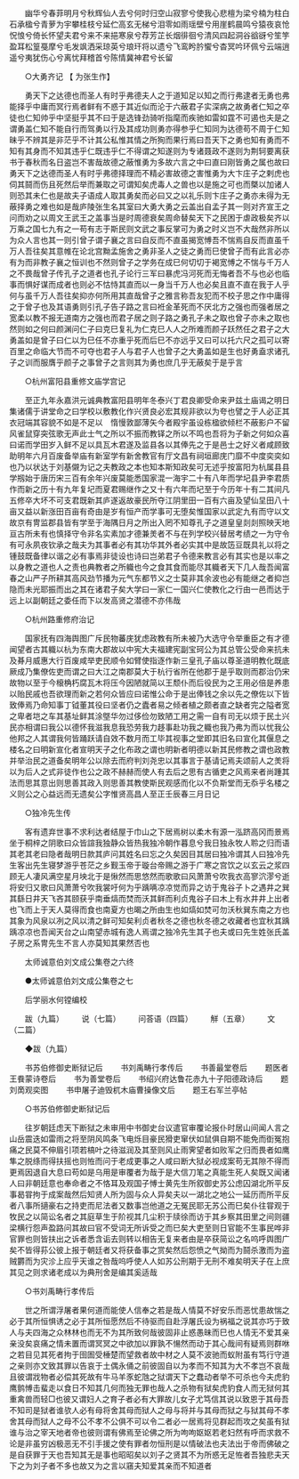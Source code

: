 <!-- { "loadSidebar": true } -->
　　幽华兮春菲明月兮秋辉仙人去兮何时归空山寂寥兮使我心悲檀为梁兮楠为柱白石承楹兮青萝为宇攀桂枝兮延伫高玄无梯兮泪零如雨瑶壁兮用崖鹤晨鸣兮猿夜哀怆怳悢兮倚长怀望夫君兮来不来挹寒泉兮荐芳芷长烟徘徊兮清风四起洞谷谽谺兮笙竽盈耳松篁戞摩兮毛发飒洒采琼英兮琅玕将以遗兮飞鸾盻肣蠁兮杳冥吟环佩兮云端逍遥兮夷犹伤心兮离忧拜稽首兮陈情冀神君兮长留 

　　○大勇齐记 【 为张生作】 

　　勇天下之达德也而圣人有时乎弗德夫人之于道知足以知之而行弗逮者无勇也弗能择乎中庸而冥行焉者鲜有不惑于其近似而沦于六蔽君子实深病之故勇者仁知之卒徒也仁知帅乎中坚挺乎其不曰于是选锋劲骑听指麾而疾驰如雷如霆不可遏也夫是之谓勇盖仁知不能自行而驾勇以行及其成功则勇亦得参乎仁知同为达德苟不周于仁知昧乎不辨其是非茫乎不计其公私惟其情之所狥而果行焉曰吾天下之勇也知有勇而不知有其身而不知其违乎仁既违乎仁不得谓之知遂则为专诸聂政不遂则为荆轲要离获书于春秋而名日盗岂不害哉故德之蔽惟勇为多故六言之中曰直曰刚皆勇之属也故曰勇天下之达德而圣人有时乎弗德择理而不精必害故德之害惟勇为大卞庄子之剌虎也伺其鬪而伤且死然后举而兼取之可谓知矣虎毒人之兽也以是施之可也而槩以加诸人则恐其未仁也是故夫子语成人取其勇矣而必曰又之以礼乐则卞庄子之勇亦未得为无蔽择勇之难也如是哉庐陵张生名其室曰大勇大勇之云盖出自孟子其一则对齐宣王之问而劝之以周文王武王之盖事当是时周德衰矣周命替矣天下之民困于虐政极矣齐以万乘之国七九有之一苟有志于斯民则文武之事反掌可为勇之时义岂不大哉然非所以为众人言也其一则引曾子谓子襄之言曰自反而不直虽揭宽愽吾不惴焉自反而直虽千万人吾往矣其意帷在论北宫黝孟施舍之勇非圣人之徒之勇而巳使曾子而有此言必亦有为而非教子襄之恒训也不然则曾子之学务在成巳何切切于褐宽愽之不惴与千万人之不畏哉曾子传孔子之道者也孔子论行三军曰暴虎冯河死而无悔者吾不与也必也临事而惧好谋而成者也则必不怙恃其直而以一身当千万人也必矣且直不直在我于人乎何与虽千万人吾往矣抑亦何所用其直哉曾子之雅言称吾友犯而不校子思之作中庸得之于曾子也及其语勇则引孔子告子路之言曰袵金革死而不厌北方之强也而强者居之宽柔以教不报无道南方之强也而君子居之则子路之勇孔子未之取也曾子亦未之取也然则如之何曰颜渊问仁子曰克巳复礼为仁克巳人人之所难而颜子跃然任之君子之大勇盖如是曾子曰仁以为巳任不亦重乎死而后巳不亦远乎又曰可以托六尺之孤可以寄百里之命临大节而不可夺也君子人与君子人也曾子之大勇盖如是生也好勇盍求诸孔子之训而服膺乎颜子之事曾子之言则其为勇也庶几乎无蔽矣于是乎言 

　　○杭州富阳县重修文庙学宫记 

　　至正九年永嘉洪元诚典教富阳县明年冬泰兴丁君良卿受命来尹兹土庙谒之明日集诸儒于讲堂命之曰学校以敷教化作兴贤良必宏其规非欲以为夸也譬之于人必正其衣冠端其容貌不如是不足以　惰慢敦鄙薄矢今者殿宇虽设栋楹欲倾栏不蔽影户不留风雀鼠穿突弦歌无声此士气之所以不振而教铎之所以不鸣也吾将为子新之何如众喜曰诺而学田岁入鲜不足以具瓦木君遂及监县各以其俸先之于是邑士之好义者咸顾致助明年六月百废备举庙有新室学有新舍教官有厅文昌有祠垣廊庑门靡不中度奕奕如也乃以状达于刘基儭为记之夫教政之本也知本斯知政矣可无述乎按富阳为杭属县县学剏始于唐历宋三百有余年兴废莫能悉国家混一海宇二十有八年而学圮县尹李君质作而新之历十有九年复圮而夏君赐继作之又十有六年而圮至于今历年十有二其间凡五修卒大坏不可支君既新其庐遂返故豪民所夺江阴里田一百有六亩及望仙圼田八十亩又益以新涨田百亩有奇由是岁有恒产而学事可无堕矣惟国家以武定九有而守以文故京有冑监郡县皆有学至于海隅日月之所出入罔不知尊孔子之道皇皇剡剡照映天地亘古所未有也慎择守令非名实素加才德兼羙者不与在列学校兴替居考绩之一为守令有可永夙夜钦承之哉夫为其事者必有其功华其外者必实其中是故笾豆既具礼以将之锺鼓既备律以谐之必有事焉非徒设也诗曰岂弟君子令德来教言必有其实也是以率之以身教之道也人之责也典教者之所軄也今之食其食而能尽其軄者天下几人哉吾闻富春之山严子所耕其高风劲节播为元气东都节义之士莫非其余波也必有能继之者抑岂隐而未光耶振而出之其在诸君子矣大学曰一家仁一国兴仁使教化之行由一邑而达于远上以副朝廷之委任而下以发高贤之潜德不亦伟哉 

　　○杭州路重修府治记 

　　国家抚有四海舆图广斥民物蕃庑犹虑政教有所未被乃大选守令举重臣之有才德闻望者古其軄以杭为东南大郡故以中宪大夫福建宪副宝珂公为其总管公受命来抗未及朞月威惠大行百废咸举吏民顺令如臂使指逐作新三皇孔子庙以尊圣道明教化既底厥成乃集僚佐吏而谓之曰大江之南郡莫大于杭行省所在他郡于是乎取则而郡治仍宋故物以至于今榱桷朽腐瓦木将压今因陋就简以王颓仆而后役民为之王用必倍是养患以贻民戚也吾欲理而新之若何众皆应曰诺惟公命于是出俸钱之余以先之僚佐以下皆致俸焉乃命知事丁钺董其役曰坚者仍之蠹者易之倾者植之颇者直之缺者完之隘者宽之卑者垲之车其基址鲜其涂墍华勿过侈俭勿致陋工用之需一自有司无以烦于民土兴民亦相谓曰我公以德怀我滋我息我恐劳我力趍事赴功我之軄也我乃弗为而以忧我公他邦之人其谓我何皆踊跃请自效不数月而工毕其视事之堂即其旧名曰宣化其偃息之楼名之曰明新宣化者宣明天子之化布政之谓也明新者明德以新其民修教之谓也政教并举治民之道备矣明年公以除去而府判刘尧忠以其事言于基请记焉夫颂前人之羙将以为后人之式非徒作也公之政不赫赫而使人有去后之思有古循吏之风焉来者尚踵其法而思其意出则思善其政入则思善其教使斯民观感而化以不负斯堂而无忝乎名楼之义则公之心益远而无遗矣公字惟贤高昌人至正壬辰春三月日记 

　　○独冷先生传 

　　客有遗弃世事不求利达者结屋于巾山之下居焉树以柔木有源一泓跻高冈而景焉坐于桐梓之阴歌曰众皆諠我独静众皆热我独冷朝作暮息兮我日独永牧人聆之归而语其老其老曰隐者哉明日款其庐问其姓名曰忘之久矣因目其居曰独冷谓其人曰独冷先生客出先生寝梦游乎苍茫之乡觐玉帝于璇台帝赐之游于广寒之宫饮之以玄云之浆四顾无人凄风满空星月坱北于是愀然而思悠然而歌歌曰风萧萧兮吹我衣高寥泬漻兮逝将安归又歌曰风萧萧兮吹我裳吁何为乎踽唡凉凉觉而异之访于鬼谷子卜之遇井之巽其繇日井天飞吝其颐获乎南垂熇而焚而沃其鲜而利贞鬼谷子曰木上有水井井上出者也飞而上于天人莫得而食也南夏方也暍之所由生也如熇如焚可勿沃秋巽东南之方也其象为风泉以冽之风以清之鲜可知矣利贞者秋冬之德也秋冬德之收藏者也宜秋其踽踽凉凉也吾闻天台之山南望赤城有逸人焉谓之独冷先生其子也夫或曰先生姓张氏盖子房之系冑先生不言人亦莫知其果然否也 

　　太师诚意伯刘文成公集卷之六终



　　●太师诚意伯刘文成公集卷之七 

　　后学丽水何镗编校 

　　跋（九篇） 
　　说（七篇） 
　　问荅语（四篇） 
　　觧（五章） 
　　文（二篇） 

　　◆跋（九篇） 

　　书苏伯修御史断狱记后 
　　书刘禹畴行孝传后 
　　书善最堂卷后 
　　题医者王飬蒙诗卷后 
　　书为善堂卷后 
　　书绍兴府达鲁花赤九十子阳德政诗后 
　　题刘啇观奕图 
　　书申屠子迪毁杌木庙曹操像文后 
　　题王右军兰亭帖 

　　○书苏伯修御史断狱记后 

　　往岁朝廷虑天下断狱之未审用中书御史台议遣官审覆论报仆时居山间闻人言之山岳震迭如雷雨之将至阴风鸣条飞电烁目豪民猾吏窜伏如鼠俱自期不能免而衘冤抱痛之民莫不伸眉引项若槁叶之待滋润及其至则风止雨霁望者如败军之归而畏者如鹰隼之脱绦而得扶摇也则恠而问于老成更事之人咸曰断大狱必视成案苟无其隙不得而更焉因退自大息曰苟如是乌用是审覆者为哉于是大信刀笔之真能生死人矣既又闻诸人曰非朝廷意也奉命者之不恪耳及观国子愽士黄先生所叙御史苏公虑囚湖北所平反事曷甞拘于成案哉然后知贤人所为固与众人异矣夫以一湖北之地公一延历而所平反者八事所擿豪右之持吏而尼法者又数事岂他道之无冤民耶无苏公而巳矣仆往甞观于牧民之以简讼名者之其庭草生于阶视其几尘积于牍徐而访于其乡察其田里之间则疆梁横行怨声盈路问其故曰官不受词无所诉受之而巳矣大吏至则日官能不生事民哗非官罪也则皆扶出之诉者悉含诟去则转以相告无复来者由是卒获简讼之名呜呼舆图广矣不皆得荪公彼上报于朝廷者又将获备事之赏矣然后怨愤之气拗而为鬪杀激而为盗贼欝而为灾沴上应乎天谁之咎哉呜呼使人人如苏公刑期于无刑不难矣明天子在上庶其见之则求诸老成以为典刑舍是编其奚适哉 

　　○书刘禹畴行孝传后 

　　世之所谓浮屠者果何道而能使人信奉之若是哉人情莫不好安乐而恶忧患故惴之必于其所恒惧诱之必于其所恒愿然后不待驱而自赴浮屠氏设为祸福之说其亦巧于致人与夫四海之众林林也而无不为其所致何哉彼固非止惑愚昧而巳也人情无不爱其亲亲没矣哀痛之情未置而谓冥冥之中欲加以罪孰不愓然而动于其心哉间有疑焉则群咻之若目见其死者拘于囹圄受棰楚而望救者故中材之人莫不波驰而蚁附虽有笃行守道之亲则亦文致其罪以告哀于土偶永俑之前彼固自以为孝而不知其为大不孝岂不哀哉且彼谓戕物者必偿其死故有牛马羊豕蛇虺之狱谓天下之蠢动者举不可杀也今夫虎豹鹰鹯愽击蜚走以食日不知其几何而独无罪也哉人之杀物有狱矣虎豹食人而无狱何其重禽兽而轻□也彼又谓妇人之育子者必有大罪故儿女子尤笃信其说以致恩于其母吾不知司是狱者谁欤人必有母将舍其母而狱人之母与将并与其母而狱之与狱其母不孝舍其母而狱人之母不公不孝不公俱不可以令二者必一居焉将见群起而攻之矣虽有狱谁与治之宰天地者帝也彼则谓有佛焉至论佛之所为呴呴妪妪若老妇然有呼而求救不论是非虽穷凶极恶无不引手援之使有罪者勿恒刑是以情破法也夫法出于帝而佛破之是自获罪于天也吾知其无是事也昭昭矣以刘子之贤其不为所惑无足恠者吾独悲夫天下之为刘子者不多也故又为之言以窹夫知爱其亲而不知道者 

